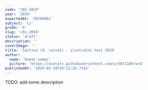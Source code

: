 ```yaml
---
code: 'C9I-2019'
year: '2019'
expectedAt: '20190401'
subject: 'cz'
grade: '4'
slug: 'c9i-2019'
status: 'draft'
description: ''
coverImage: ''
title: 'Čeština (9. ročník) - ilustrační test 2019'
author:
  name: 'Roman Samec'
  picture: 'https://avatars.githubusercontent.com/u/5671166?v=4'
publishedAt: '2024-02-19T20:11:55.734Z'
---
```


TODO: add some description